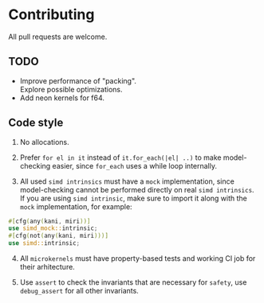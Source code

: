 # Contributing

All pull requests are welcome.

## TODO

- Improve performance of "packing". <br>
Explore possible optimizations.
- Add neon kernels for f64.

## Code style

1. No allocations.

2. Prefer `for el in it` instead of `it.for_each(|el| ..)` to make model-checking easier,
since `for_each` uses a while loop internally.

3. All used `simd intrinsics` must have a `mock` implementation, since model-checking cannot be
performed directly on real `simd intrinsics`. <br>
If you are using `simd intrinsic`, make sure to import it along with the `mock` implementation, for example:
```rust
#[cfg(any(kani, miri))]
use simd_mock::intrinsic;
#[cfg(not(any(kani, miri)))]
use simd::intrinsic;
```

4. All `microkernels` must have property-based tests and working CI job for their arhitecture.

5. Use `assert` to check the invariants that are necessary for `safety`, use `debug_assert` for all other invariants.
